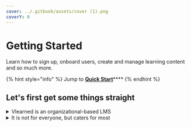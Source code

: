 ```yaml
---
cover: ../.gitbook/assets/cover (1).png
coverY: 0
---
```


# Getting Started

Learn how to sign up, onboard users, create and manage learning content and so much more.

{% hint style="info" %}
Jump to [**Quick Start**](quick-start/)****
{% endhint %}

## Let's first get some things straight

<details>

<summary>Vlearned is an organizational-based LMS</summary>

At the core, Vlearned was tailored with the goal of satisfying most organizational needs. We did this by adopting an <mark style="color:blue;">**organization-first architecture**</mark> throughout the entire lifecycle of the LMS. We don't claim that this strategy is perfect, but we believe that it will help us build the best LMS for you.

</details>

<details>

<summary>It is not for everyone, but caters for most</summary>

We built Vlearned for <mark style="color:blue;">**Schools**</mark>, <mark style="color:blue;">**Corporate Organizations**</mark>, <mark style="color:blue;">**Private Tutors**</mark>, and <mark style="color:blue;">**NGOs**</mark> <mark style="color:blue;"></mark><mark style="color:blue;"></mark> that are looking to improve their online learning capabilities and provide a more personalized learning experience for their students or employees.

</details>
